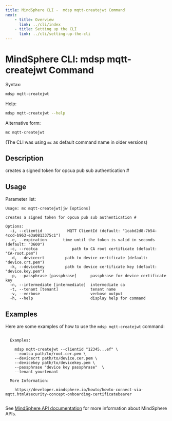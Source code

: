 ```yaml
---
title: MindSphere CLI -  mdsp mqtt-createjwt Command
next:
    - title: Overview
      link: ../cli/index
    - title: Setting up the CLI
      link: ../cli/setting-up-the-cli
---
```


# MindSphere CLI: mdsp mqtt-createjwt Command

Syntax:

```bash
mdsp mqtt-createjwt
```

Help:

```bash
mdsp mqtt-createjwt --help
```

Alternative form:

```bash
mc mqtt-createjwt
```

(The CLI was using `mc` as default command name in older versions)

## Description

creates a signed token for opcua pub sub authentication #

## Usage

Parameter list:

```text
Usage: mc mqtt-createjwt|jw [options]

creates a signed token for opcua pub sub authentication #

Options:
  -i, --clientid           MQTT ClientId (default: "1cabd2d8-7b54-4ccd-b963-e3a0813375c1")
  -e, --expiration       time until the token is valid in seconds (default: "3600")
  -c, --rootca               path to CA root certificate (default: "CA-root.pem")
  -d, --devicecrt         path to device certificate (default: "device.crt.pem")
  -k, --devicekey         path to device certificate key (default: "device.key.pem")
  -p, --passphrase [passphrase]      passphrase for device certificate key
  -n, --intermediate [intermediate]  intermediate ca
  -t, --tenant [tenant]              tenant name
  -v, --verbose                      verbose output
  -h, --help                         display help for command

```

## Examples

Here are some examples of how to use the `mdsp mqtt-createjwt` command:

```text

  Examples:

    mdsp mqtt-createjwt --clientid "12345...ef" \
    --rootca path/to/root.cer.pem \
    --devicecrt path/to/device.cer.pem \
    --devicekey path/to/devicekey.pem \
    --passphrase "device key passphrase"  \
    --tenant yourtenant

  More Information: 

    https://developer.mindsphere.io/howto/howto-connect-via-mqtt.html#security-concept-onboarding-certificatebearer


```

See [MindSphere API documentation](https://documentation.mindsphere.io/MindSphere/apis/index.html) for more information about MindSphere APIs.